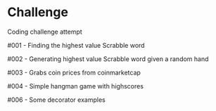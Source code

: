 # Challenge
Coding challenge attempt

#001 - Finding the highest value Scrabble word

#002 - Generating highest value Scrabble word given a random hand

#003 - Grabs coin prices from coinmarketcap 

#004 - Simple hangman game with highscores

#006 - Some decorator examples

